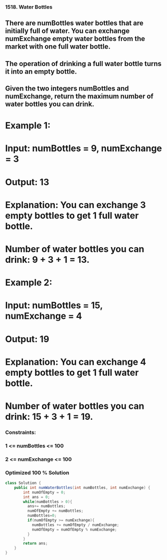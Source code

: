 ### 1518. Water Bottles

## There are numBottles water bottles that are initially full of water. You can exchange numExchange empty water bottles from the market with one full water bottle.

## The operation of drinking a full water bottle turns it into an empty bottle.

## Given the two integers numBottles and numExchange, return the maximum number of water bottles you can drink.



# Example 1:


# Input: numBottles = 9, numExchange = 3
# Output: 13
# Explanation: You can exchange 3 empty bottles to get 1 full water bottle.
# Number of water bottles you can drink: 9 + 3 + 1 = 13.

# Example 2:
# Input: numBottles = 15, numExchange = 4
# Output: 19
# Explanation: You can exchange 4 empty bottles to get 1 full water bottle. 
# Number of water bottles you can drink: 15 + 3 + 1 = 19.
 

### Constraints:

### 1 <= numBottles <= 100
### 2 <= numExchange <= 100






### Optimized 100 % Solution


```java
class Solution {
    public int numWaterBottles(int numBottles, int numExchange) {
        int numOfEmpty = 0;
        int ans = 0;
        while(numBottles > 0){
          ans+= numBottles;
          numOfEmpty += numBottles;
          numBottles=0;
          if(numOfEmpty >= numExchange){
            numBottles += numOfEmpty / numExchange;
            numOfEmpty = numOfEmpty % numExchange;
          }
        }
        return ans;
    }
}
```